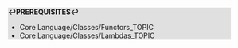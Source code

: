 <div style="margin:2em; background-color: #e0e0e0;">

<strong>↩PREREQUISITES↩</strong>

 * Core Language/Classes/Functors_TOPIC
 * Core Language/Classes/Lambdas_TOPIC

</div>

